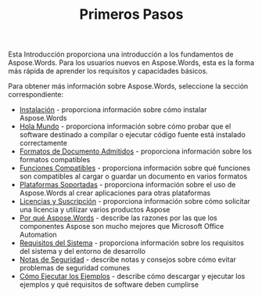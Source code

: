 ﻿---
title: Primeros Pasos
second_title: Aspose.Words por Java
articleTitle: Primeros Pasos
linktitle: Primeros Pasos
type: docs
description: "Utilice esta introducción a Aspose.Words para conocer los fundamentos de Java para comenzar a darse cuenta del valor de Aspose.Words para su negocio."
weight: 10
url: /es/java/getting-started/
timestamp: 2024-09-25-11-08-55
---

Esta Introducción proporciona una introducción a los fundamentos de Aspose.Words. Para los usuarios nuevos en Aspose.Words, esta es la forma más rápida de aprender los requisitos y capacidades básicos.

Para obtener más información sobre Aspose.Words, seleccione la sección correspondiente:

- [Instalación](/words/java/installation/) - proporciona información sobre cómo instalar Aspose.Words
- [Hola Mundo](/words/java/hello-world/) - proporciona información sobre cómo probar que el software destinado a compilar o ejecutar código fuente está instalado correctamente
- [Formatos de Documento Admitidos](/words/java/supported-document-formats/) - proporciona información sobre los formatos compatibles
- [Funciones Compatibles](/words/java/features/) - proporciona información sobre qué funciones son compatibles al cargar o guardar un documento en varios formatos
- [Plataformas Soportadas](/words/java/platforms-and-interoperability/) - proporciona información sobre el uso de Aspose.Words al crear aplicaciones para otras plataformas
- [Licencias y Suscripción](/words/java/licensing/) - proporciona información sobre cómo solicitar una licencia y utilizar varios productos Aspose
- [Por qué Aspose.Words](/words/java/aspose-words-or-other-solutions/) - describe las razones por las que los componentes Aspose son mucho mejores que Microsoft Office Automation
- [Requisitos del Sistema](/words/java/system-requirements/) - proporciona información sobre los requisitos del sistema y del entorno de desarrollo
- [Notas de Seguridad](/words/java/security/) - describe notas y consejos sobre cómo evitar problemas de seguridad comunes
- [Cómo Ejecutar los Ejemplos](/words/java/how-to-run-the-examples/) - describe cómo descargar y ejecutar los ejemplos y qué requisitos de software deben cumplirse
